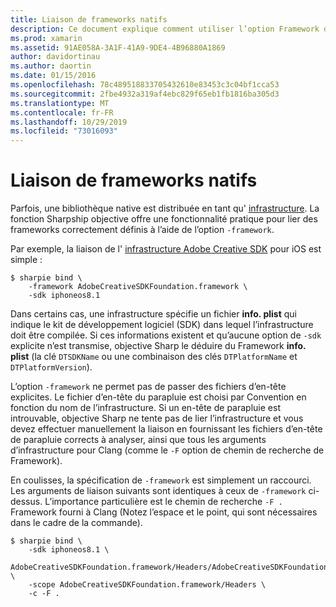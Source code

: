 ```yaml
---
title: Liaison de frameworks natifs
description: Ce document explique comment utiliser l’option Framework de l’infrastructure d’objectif pour créer une liaison à une bibliothèque distribuée en tant qu’infrastructure.
ms.prod: xamarin
ms.assetid: 91AE058A-3A1F-41A9-9DE4-4B96880A1869
author: davidortinau
ms.author: daortin
ms.date: 01/15/2016
ms.openlocfilehash: 78c489518833705432610e83453c3c04bf1cca53
ms.sourcegitcommit: 2fbe4932a319af4ebc829f65eb1fb1816ba305d3
ms.translationtype: MT
ms.contentlocale: fr-FR
ms.lasthandoff: 10/29/2019
ms.locfileid: "73016093"
---
```

# <a name="binding-native-frameworks"></a>Liaison de frameworks natifs

Parfois, une bibliothèque native est distribuée en tant qu' [infrastructure](https://developer.apple.com/library/mac/documentation/MacOSX/Conceptual/BPFrameworks/Concepts/WhatAreFrameworks.html). La fonction Sharpship objective offre une fonctionnalité pratique pour lier des frameworks correctement définis à l’aide de l’option `-framework`.

Par exemple, la liaison de l' [infrastructure Adobe Creative SDK](https://creativesdk.adobe.com/downloads.html) pour iOS est simple :

```
$ sharpie bind \
    -framework AdobeCreativeSDKFoundation.framework \
    -sdk iphoneos8.1
```

Dans certains cas, une infrastructure spécifie un fichier **info. plist** qui indique le kit de développement logiciel (SDK) dans lequel l’infrastructure doit être compilée. Si ces informations existent et qu’aucune option de `-sdk` explicite n’est transmise, objective Sharp le déduire du Framework **info. plist** (la clé `DTSDKName` ou une combinaison des clés `DTPlatformName` et `DTPlatformVersion`).

L’option `-framework` ne permet pas de passer des fichiers d’en-tête explicites. Le fichier d’en-tête du parapluie est choisi par Convention en fonction du nom de l’infrastructure. Si un en-tête de parapluie est introuvable, objective Sharp ne tente pas de lier l’infrastructure et vous devez effectuer manuellement la liaison en fournissant les fichiers d’en-tête de parapluie corrects à analyser, ainsi que tous les arguments d’infrastructure pour Clang (comme le `-F` option de chemin de recherche de Framework).

En coulisses, la spécification de `-framework` est simplement un raccourci. Les arguments de liaison suivants sont identiques à ceux de `-framework` ci-dessus.
L’importance particulière est le chemin de recherche `-F .` Framework fourni à Clang (Notez l’espace et le point, qui sont nécessaires dans le cadre de la commande).

```
$ sharpie bind \
    -sdk iphoneos8.1 \
    AdobeCreativeSDKFoundation.framework/Headers/AdobeCreativeSDKFoundation.h \
    -scope AdobeCreativeSDKFoundation.framework/Headers \
    -c -F .
```
